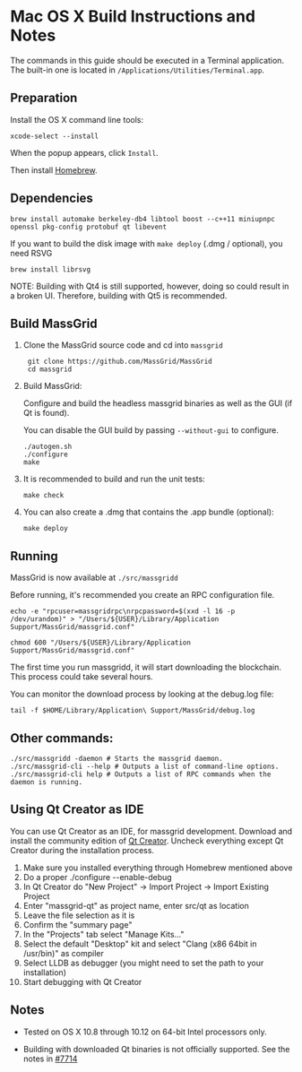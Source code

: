Mac OS X Build Instructions and Notes
====================================
The commands in this guide should be executed in a Terminal application.
The built-in one is located in `/Applications/Utilities/Terminal.app`.

Preparation
-----------
Install the OS X command line tools:

`xcode-select --install`

When the popup appears, click `Install`.

Then install [Homebrew](https://brew.sh).

Dependencies
----------------------

    brew install automake berkeley-db4 libtool boost --c++11 miniupnpc openssl pkg-config protobuf qt libevent

If you want to build the disk image with `make deploy` (.dmg / optional), you need RSVG

    brew install librsvg

NOTE: Building with Qt4 is still supported, however, doing so could result in a broken UI. Therefore, building with Qt5 is recommended.

Build MassGrid
------------------------

1. Clone the MassGrid source code and cd into `massgrid`

        git clone https://github.com/MassGrid/MassGrid
        cd massgrid

2.  Build MassGrid:

    Configure and build the headless massgrid binaries as well as the GUI (if Qt is found).

    You can disable the GUI build by passing `--without-gui` to configure.

        ./autogen.sh
        ./configure
        make

3.  It is recommended to build and run the unit tests:

        make check

4.  You can also create a .dmg that contains the .app bundle (optional):

        make deploy

Running
-------

MassGrid is now available at `./src/massgridd`

Before running, it's recommended you create an RPC configuration file.

    echo -e "rpcuser=massgridrpc\nrpcpassword=$(xxd -l 16 -p /dev/urandom)" > "/Users/${USER}/Library/Application Support/MassGrid/massgrid.conf"

    chmod 600 "/Users/${USER}/Library/Application Support/MassGrid/massgrid.conf"

The first time you run massgridd, it will start downloading the blockchain. This process could take several hours.

You can monitor the download process by looking at the debug.log file:

    tail -f $HOME/Library/Application\ Support/MassGrid/debug.log

Other commands:
-------

    ./src/massgridd -daemon # Starts the massgrid daemon.
    ./src/massgrid-cli --help # Outputs a list of command-line options.
    ./src/massgrid-cli help # Outputs a list of RPC commands when the daemon is running.

Using Qt Creator as IDE
------------------------
You can use Qt Creator as an IDE, for massgrid development.
Download and install the community edition of [Qt Creator](https://www.qt.io/download/).
Uncheck everything except Qt Creator during the installation process.

1. Make sure you installed everything through Homebrew mentioned above
2. Do a proper ./configure --enable-debug
3. In Qt Creator do "New Project" -> Import Project -> Import Existing Project
4. Enter "massgrid-qt" as project name, enter src/qt as location
5. Leave the file selection as it is
6. Confirm the "summary page"
7. In the "Projects" tab select "Manage Kits..."
8. Select the default "Desktop" kit and select "Clang (x86 64bit in /usr/bin)" as compiler
9. Select LLDB as debugger (you might need to set the path to your installation)
10. Start debugging with Qt Creator

Notes
-----

* Tested on OS X 10.8 through 10.12 on 64-bit Intel processors only.

* Building with downloaded Qt binaries is not officially supported. See the notes in [#7714](https://github.com/massgrid/massgrid/issues/7714)

